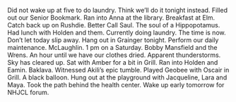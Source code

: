 Did not wake up at five to do laundry. Think we’ll do it tonight instead. Filled out our Senior Bookmark. Ran into Anna at the library. Breakfast at Elm. Catch back up on Rushdie. Better Call Saul. The soul of a Hippopotamus. Had lunch with Holden and them. Currently doing laundry. The time is now. Don’t let today slip away. Hang out in Grainger tonight. Perform our daily maintenance. McLaughlin. 1 pm on a Saturday. Bobby Mansfield and the Wrens. An hour until we have our clothes dried. Apparent thunderstorms. Sky has cleared up. Sat with Amber for a bit in Grill. Ran into Holden and Eamin. Baklava. Witnessed Akili’s epic tumble. Played Geobee with Oscair in Grill. A black balloon. Hung out at the playground with Jacqueline, Lara and Maya. Took the path behind the health center. Wake up early tomorrow for NHJCL forum.